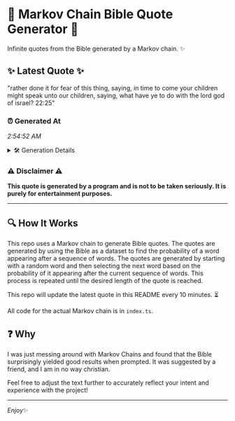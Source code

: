 # 📖 Markov Chain Bible Quote Generator 📖

Infinite quotes from the Bible generated by a Markov chain. ✨

## ✨ Latest Quote ✨
"rather done it for fear of this thing, saying, in time to come your children might speak unto our children, saying, what have ye to do with the lord god of israel? 22:25"

### ⏰ Generated At
*2:54:52 AM*

<details>
    <summary>🛠️ Generation Details</summary>
    <p>
        <strong>🌱 Seed:</strong> rather<br>
        <strong>🔄 Iterations:</strong> 32<br>
        <strong>📜 Context History:</strong><br>[ rather ]: done<br>[ rather, done ]: it<br>[ rather, done, it ]: for<br>[ rather, done, it, for ]: fear<br>[ rather, done, it, for, fear ]: of<br>[ rather, done, it, for, fear, of ]: this<br>[ done, it, for, fear, of, this ]: thing,<br>[ it, for, fear, of, this, thing, ]: saying,<br>[ for, fear, of, this, thing,, saying, ]: in<br>[ fear, of, this, thing,, saying,, in ]: time<br>[ of, this, thing,, saying,, in, time ]: to<br>[ this, thing,, saying,, in, time, to ]: come<br>[ thing,, saying,, in, time, to, come ]: your<br>[ saying,, in, time, to, come, your ]: children<br>[ in, time, to, come, your, children ]: might<br>[ time, to, come, your, children, might ]: speak<br>[ to, come, your, children, might, speak ]: unto<br>[ come, your, children, might, speak, unto ]: our<br>[ your, children, might, speak, unto, our ]: children,<br>[ children, might, speak, unto, our, children, ]: saying,<br>[ might, speak, unto, our, children,, saying, ]: what<br>[ speak, unto, our, children,, saying,, what ]: have<br>[ unto, our, children,, saying,, what, have ]: ye<br>[ our, children,, saying,, what, have, ye ]: to<br>[ children,, saying,, what, have, ye, to ]: do<br>[ saying,, what, have, ye, to, do ]: with<br>[ what, have, ye, to, do, with ]: the<br>[ have, ye, to, do, with, the ]: lord<br>[ ye, to, do, with, the, lord ]: god<br>[ to, do, with, the, lord, god ]: of<br>[ do, with, the, lord, god, of ]: israel?<br>[ with, the, lord, god, of, israel? ]: 22:25<br>
    </p>
</details>

### ⚠️ Disclaimer ⚠️
**This quote is generated by a program and is not to be taken seriously. It is purely for entertainment purposes.**

---

## 🔍 How It Works

This repo uses a Markov chain to generate Bible quotes. The quotes are generated by using the Bible as a dataset to find the probability of a word appearing after a sequence of words. The quotes are generated by starting with a random word and then selecting the next word based on the probability of it appearing after the current sequence of words. This process is repeated until the desired length of the quote is reached.

This repo will update the latest quote in this README every 10 minutes. ⏳

All code for the actual Markov chain is in `index.ts`.

## ❓ Why

I was just messing around with Markov Chains and found that the Bible surprisingly yielded good results when prompted. 
It was suggested by a friend, and I am in no way christian.

Feel free to adjust the text further to accurately reflect your intent and experience with the project!

---

*Enjoy*✨
